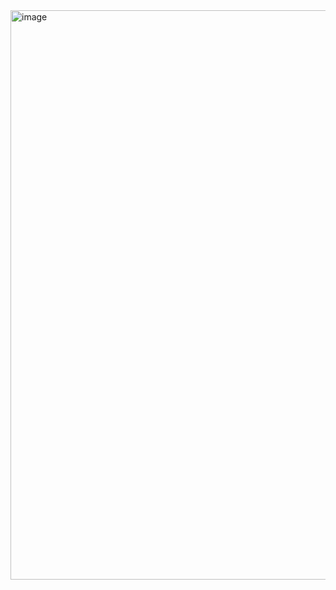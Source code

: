 <img width="911" alt="image" src="https://github.com/yasarunylmzz/iWeather/assets/116540999/f03987c6-0ba8-42ec-a446-4380d547cbd6">
